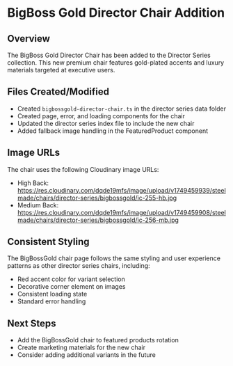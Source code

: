 # BigBoss Gold Director Chair Addition

## Overview
The BigBoss Gold Director Chair has been added to the Director Series collection. This new premium chair features gold-plated accents and luxury materials targeted at executive users.

## Files Created/Modified
- Created `bigbossgold-director-chair.ts` in the director series data folder
- Created page, error, and loading components for the chair
- Updated the director series index file to include the new chair
- Added fallback image handling in the FeaturedProduct component

## Image URLs
The chair uses the following Cloudinary image URLs:
- High Back: https://res.cloudinary.com/dqde19mfs/image/upload/v1749459939/steelmade/chairs/director-series/bigbossgold/ic-255-hb.jpg
- Medium Back: https://res.cloudinary.com/dqde19mfs/image/upload/v1749459908/steelmade/chairs/director-series/bigbossgold/ic-256-mb.jpg

## Consistent Styling
The BigBossGold chair page follows the same styling and user experience patterns as other director series chairs, including:
- Red accent color for variant selection
- Decorative corner element on images
- Consistent loading state
- Standard error handling

## Next Steps
- Add the BigBossGold chair to featured products rotation
- Create marketing materials for the new chair
- Consider adding additional variants in the future